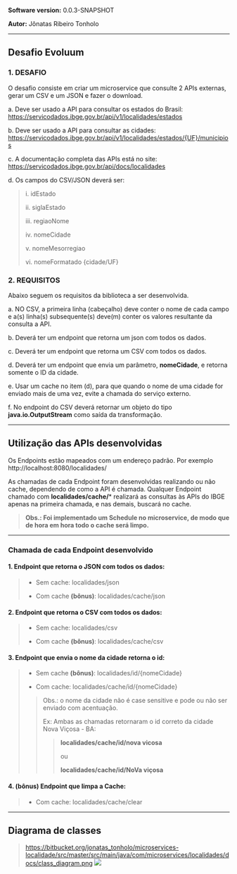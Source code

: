 **Software version:** 0.0.3-SNAPSHOT

**Autor:** Jônatas Ribeiro Tonholo

---

## Desafio Evoluum

### 1. DESAFIO
O desafio consiste em criar um microservice que consulte 2 APIs externas, gerar um
CSV e um JSON e fazer o download.

a. Deve ser usado a API para consultar os estados do Brasil:
https://servicodados.ibge.gov.br/api/v1/localidades/estados

b. Deve ser usado a API para consultar as cidades:
https://servicodados.ibge.gov.br/api/v1/localidades/estados/{UF}/municipios

c. A documentação completa das APIs está no site:
https://servicodados.ibge.gov.br/api/docs/localidades

d. Os campos do CSV/JSON deverá ser:

> i. idEstado
>
> ii. siglaEstado
>
> iii. regiaoNome
>
> iv. nomeCidade
>
> v. nomeMesorregiao
>
> vi. nomeFormatado {cidade/UF}

### 2. REQUISITOS
Abaixo seguem os requisitos da biblioteca a ser desenvolvida.

a. NO CSV, a primeira linha (cabeçalho) deve conter o nome de cada campo e
a(s) linha(s) subsequente(s) deve(m) conter os valores resultante da consulta
a API.

b. Deverá ter um endpoint que retorna um json com todos os dados.

c. Deverá ter um endpoint que retorna um CSV com todos os dados.

d. Deverá ter um endpoint que envia um parâmetro, **nomeCidade**, e retorna
somente o ID da cidade.

e. Usar um cache no item (d), para que quando o nome de uma cidade for
enviado mais de uma vez, evite a chamada do serviço externo.

f. No endpoint do CSV deverá retornar um objeto do tipo **java.io.OutputStream**
como saída da transformação.

---

## Utilização das APIs desenvolvidas

Os Endpoints estão mapeados com um endereço padrão. Por exemplo http://localhost:8080/localidades/

As chamadas de cada Endpoint foram desenvolvidas realizando ou não cache, dependendo de como a API é chamada.
Qualquer Endpoint chamado com **localidades/cache/*** realizará as consultas às APIs do IBGE apenas na primeira chamada, e nas demais, buscará no cache.

>**Obs.: Foi implementado um Schedule no microservice, de modo que de hora em hora todo o cache será limpo.**

---
### Chamada de cada Endpoint desenvolvido
#### 1. Endpoint que retorna o JSON com todos os dados:
> - Sem cache: localidades/json
>
> - Com cache **(bônus)**: localidades/cache/json 

#### 2. Endpoint que retorna o CSV com todos os dados:
> - Sem cache: localidades/csv
>
> - Com cache **(bônus)**: localidades/cache/csv

#### 3. Endpoint que envia o nome da cidade retorna o id:
> - Sem cache **(bônus)**: localidades/id/{nomeCidade}
>
> - Com cache: localidades/cache/id/{nomeCidade}
>
>> Obs.: o nome da cidade não é case sensitive e pode ou não ser enviado com acentuação.
>>
>> Ex: Ambas as chamadas retornaram o id correto da cidade Nova Viçosa - BA:
>>
>>> **localidades/cache/id/nova vicosa**
>>>
>>>ou 
>>>
>>> **localidades/cache/id/NoVa viçosa**

#### 4. **(bônus)** Endpoint que limpa a Cache:
> - Com cache: localidades/cache/clear

---
## Diagrama de classes
> https://bitbucket.org/jonatas_tonholo/microservices-localidade/src/master/src/main/java/com/microservices/localidades/docs/class_diagram.png
![](https://bitbucket.org/jonatas_tonholo/microservices-localidade/src/master/src/main/java/com/microservices/localidades/docs/class_diagram.png)
